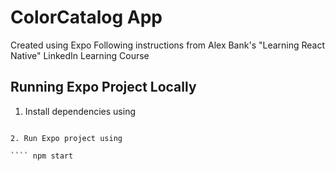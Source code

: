 # ColorCatalog App

Created using Expo
Following instructions from Alex Bank's "Learning React Native" LinkedIn Learning Course

## Running Expo Project Locally

1. Install dependencies using

`````npm install

2. Run Expo project using

```` npm start

`````
